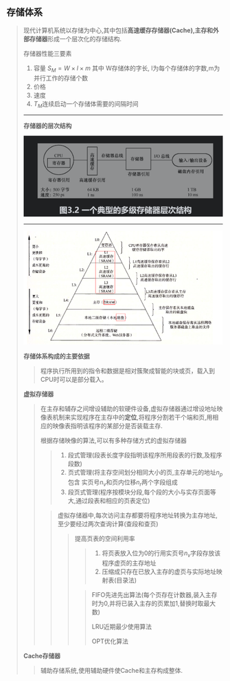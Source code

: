 ## 存储体系

> 现代计算机系统以存储为中心,其中包括**高速缓存存储器(Cache),主存和外部存储器**形成一个层次化的存储结构.
>
> 存储器性能三要素
>
> 1. 容量  $S_M=W\times l \times m$ 其中 W存储体的字长, l为每个存储体的字数,m为并行工作的存储个数 
> 2. 价格
> 3. 速度
> 4. $T_M$连续启动一个存储体需要的间隔时间
>
> ---
>
> 
>
> **存储器的层次结构**
>
> ![image-20210902203821017](image-20210902203821017.png)
>
> ---
>
> ![image-20210903093136852](image-20210903093136852.png)
>
> **存储体系构成的主要依据**
>
> > 程序执行所用到的指令和数据是相对簇聚成智能的块或页，载入到CPU时可以是部分载入。
>
> **虚拟存储器**
>
> > 在主存和辅存之间增设辅助的软硬件设备,虚拟存储器通过增设地址映像表机制来实现程序在主存中的**定位**,将程序分割若干个端和页,用相应的映像表指明该程序的某部分是否装载主存.
> >
> > 根据存储映像的算法,可以有多种存储方式的虚拟存储器
> >
> > > 1. 段式管理(段表长度字段指明该程序所用段表的行数,及程序段数)
> > > 2. 页式管理(将主存空间划分相同大小的页,主存单元的地址$n_p$ 包含 实页号$n_v$和页内位移$n_r$两个字段组成
> > > 3. 段页式管理(程序按模块分段,每个段的大小与实存页面等大,通过段表和相应的页表定位)
> >
> > > 虚拟存储器中,每次访问主存都要将程序地址转换为主存地址,至少要经过两次查询计算(查段和查页)
> > >
> > > > 提高页表的空间利用率
> > > >
> > > > > 1. 将页表放入位为0的行用实页号$n_v$字段存放该程序虚页的主存地址
> > > > > 2. 压缩成只存在已放入主存的虚页与实际地址映射表(目录法)
> > > >
> > > > > FIFO先进先出算法(每个页存在计数器,装入主存时为0,并将已装入主存的页累加1,替换时取最大数)
> > > > >
> > > > > LRU近期最少使用算法
> > > > >
> > > > > OPT优化算法
>
> **Cache存储器**
>
> >辅助存储系统,使用辅助硬件使Cache和主存构成整体.
>
> 

